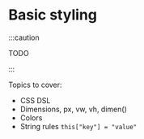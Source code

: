 # Basic styling

:::caution

TODO

:::

Topics to cover:
- CSS DSL
- Dimensions, px, vw, vh, dimen()
- Colors
- String rules `this["key"] = "value"`